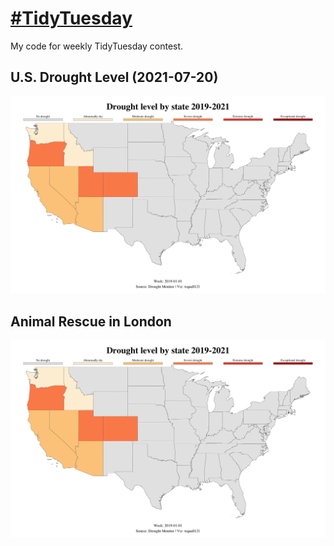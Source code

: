 # [#TidyTuesday](https://github.com/rfordatascience/tidytuesday)
My code for weekly TidyTuesday contest.
## U.S. Drought Level (2021-07-20)
![US Drought by State](https://github.com/tsquall121/tidy_tuesday_projects/blob/master/2021_07_20_tidy_tuesday_us_drought.gif)
## Animal Rescue in London
![Animal Rescue](https://github.com/tsquall121/tidy_tuesday_projects/blob/master/2021_07_20_tidy_tuesday_us_drought.gif)
